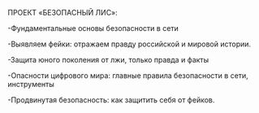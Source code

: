 ПРОЕКТ «БЕЗОПАСНЫЙ ЛИС»:

-Фундаментальные основы безопасности в сети

-Выявляем фейки: отражаем правду российской и мировой истории.

-Защита юного поколения от лжи, только правда и факты

-Опасности цифрового мира: главные правила безопасности в сети,
инструменты

-Продвинутая безопасность: как защитить себя от фейков.
